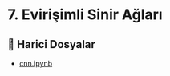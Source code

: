 # 7. Evirişimli Sinir Ağları

<!--Index-->

## 📂 Harici Dosyalar

- [cnn.ipynb](./cnn.ipynb)

<!--Index-->

